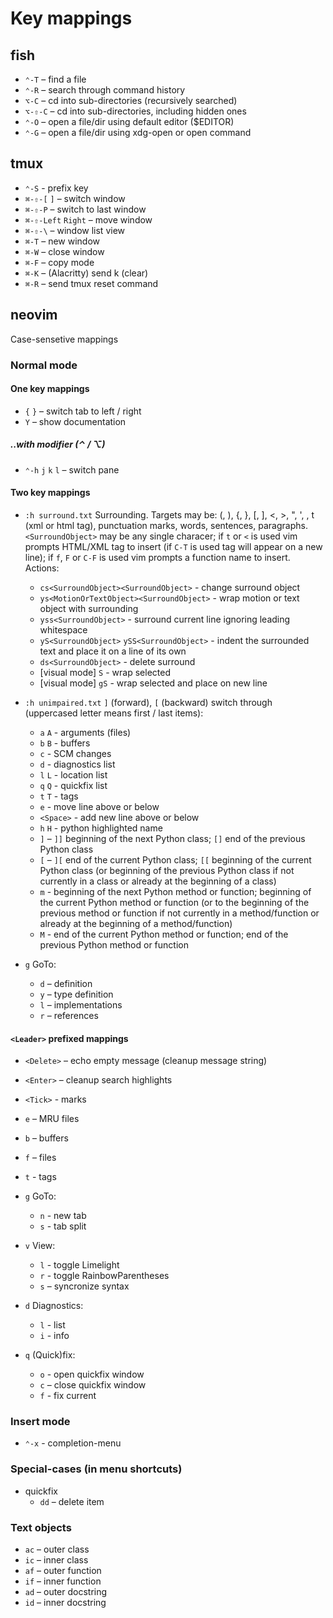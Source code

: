# Key mappings

## fish
- `⌃-T` – find a file
- `⌃-R` – search through command history
- `⌥-C` – cd into sub-directories (recursively searched)
- `⌥-⇧-C` – cd into sub-directories, including hidden ones
- `⌃-O` – open a file/dir using default editor ($EDITOR)
- `⌃-G` – open a file/dir using xdg-open or open command

## tmux
- `⌃-S` - prefix key
- `⌘-⇧-[` `]` – switch window
- `⌘-⇧-P` – switch to last window
- `⌘-⇧-Left` `Right` – move window
- `⌘-⇧-\` – window list view
- `⌘-T` – new window
- `⌘-W` – close window
- `⌘-F` – copy mode
- `⌘-K` – (Alacritty) send k (clear)
- `⌘-R` – send tmux reset command

## neovim
Case-sensetive mappings

### Normal mode

#### One key mappings
- `{` `}` – switch tab to left / right
- `Y` – show documentation

##### ..with modifier (⌃ / ⌥)
- `⌃-h` `j` `k` `l` – switch pane

#### Two key mappings
- `:h surround.txt` Surrounding. Targets may be: (, ), {, }, [, ], <, >, ", ', <Tick>, t (xml or html tag), punctuation marks, words, sentences, paragraphs. `<SurroundObject>` may be any single characer; if `t` or `<` is used vim prompts HTML/XML tag to insert (if `C-T` is used tag will appear on a new line); if `f`, `F` or `C-F` is used vim prompts a function name to insert. Actions:
  - `cs<SurroundObject><SurroundObject>` - change surround object
  - `ys<MotionOrTextObject><SurroundObject>` - wrap motion or text object with surrounding
  - `yss<SurroundObject>` - surround current line ignoring leading whitespace
  - `yS<SurroundObject>` `ySS<SurroundObject>` - indent the surrounded text and place it on a line of its own
  - `ds<SurroundObject>` - delete surround
  - [visual mode] `S` - wrap selected
  - [visual mode] `gS` - wrap selected and place on new line

- `:h unimpaired.txt`  `]` (forward), `[` (backward) switch through (uppercased letter means first / last items):

  - `a` `A` - arguments (files)
  - `b` `B` - buffers
  - `c` - SCM changes
  - `d` - diagnostics list
  - `l` `L` - location list
  - `q` `Q` - quickfix list
  - `t` `T` - tags
  - `e` - move line above or below
  - `<Space>` - add new line above or below
  - `h` `H` - python highlighted name
  - `]` – `]]` beginning of the next Python class; `[]` end of the previous Python class
  - `[` – `][` end of the current Python class; `[[` beginning of the current Python class (or beginning of the previous Python class if not currently in a class or already at the beginning of a class)
  - `m` - beginning of the next Python method or function; beginning of the current Python method or function (or to the beginning of the previous method or function if not currently in a method/function or already at the beginning of a method/function)
  - `M` - end of the current Python method or function; end of the previous Python method or function

- `g` GoTo:
  - `d` – definition
  - `y` – type definition
  - `l` – implementations
  - `r` – references

#### `<Leader>` prefixed mappings
- `<Delete>` – echo empty message (cleanup message string) 
- `<Enter>` – cleanup search highlights
- `<Tick>` - marks
- `e` – MRU files
- `b` – buffers
- `f` – files
- `t` - tags

- `g` GoTo:
  - `n` - new tab
  - `s` - tab split

- `v` View:
  - `l` - toggle Limelight
  - `r` - toggle RainbowParentheses
  - `s` – syncronize syntax

- `d` Diagnostics:
  - `l` - list
  - `i` - info

- `q` (Quick)fix:
  - `o` - open quickfix window
  - `c` – close quickfix window
  - `f` - fix current

### Insert mode
- `⌃-x` - completion-menu

### Special-cases (in menu shortcuts)
- quickfix
  - `dd` – delete item

### Text objects
- `ac` – outer class
- `ic` – inner class
- `af` – outer function
- `if` – inner function
- `ad` – outer docstring
- `id` – inner docstring
